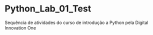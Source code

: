 # Python_Lab_01_Test
Sequência de atividades do curso de introdução a Python pela Digital Innovation One
